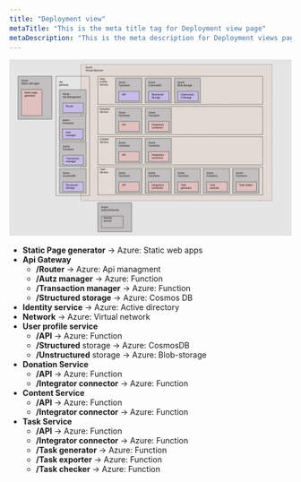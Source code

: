 ```yaml
---
title: "Deployment view"
metaTitle: "This is the meta title tag for Deployment view page"
metaDescription: "This is the meta description for Deployment views page"
---
```



![Deployment view Diagram](../images/deploymentDiagram.png)
- **Static Page generator** -> Azure: Static web apps
- **Api Gateway**
  - **/Router** -> Azure: Api managment
  - **/Autz manager** -> Azure: Function
  - **/Transaction manager** -> Azure: Function
  - **/Structured storage** -> Azure: Cosmos DB
- **Identity service** -> Azure: Active directory
- **Network** -> Azure: Virtual network
- **User profile service**
  - **/API** -> Azure: Function
  - **/Structured** storage -> Azure: CosmosDB
  - **/Unstructured** storage -> Azure: Blob-storage
- **Donation Service**
  - **/API** -> Azure: Function
  - **/Integrator connector** -> Azure: Function
- **Content Service**
  - **/API** -> Azure: Function
  - **/Integrator connector** -> Azure: Function
- **Task Service**
  - **/API** -> Azure: Function
  - **/Integrator connector** -> Azure: Function
  - **/Task generator** -> Azure: Function
  - **/Task exporter** -> Azure: Function
  - **/Task checker** -> Azure: Function
